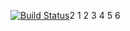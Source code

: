 [![Build Status](https://travis-ci.org/DamirNurm/Trav-cl.svg?branch=master)](https://travis-ci.org/DamirNurm/Trav-cl)2
1
2
3
4
5
6
